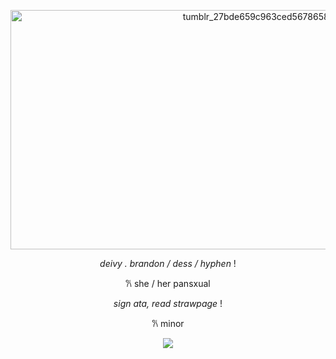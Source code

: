 <p align="center">
<img <img <img width="960" height="383" alt="tumblr_27bde659c963ced567865884a1007bbb_cb7c988e_1280" src="https://github.com/user-attachments/assets/b359bb6b-47d6-4810-b4ec-4e6485ec8789" />
<p align="center">

</p>
<p align="center">
  <i>deivy . brandon / dess / hyphen</i> !
</p>
<p align="center">
𐙚  she / her pansxual
</p>
<p align="center">
</p>
<p align="center">
  <i>sign ata, read strawpage</i> !
</p>
<p align="center">
𐙚 minor
</p>
<p align="center">

<img src="https://komarev.com/ghpvc/?username=meqout&color=ADD8E6&style=plastic&label=hearts">
</p>

<p align="center">
<img <<img ![tumblr_21fecd050404a4088ffe17b458a6bceb_63eb79af_250](https://github.com/user-attachments/assets/1a822801-b1a7-4316-b02a-93288a3f991c)
" />
<p align="center">
